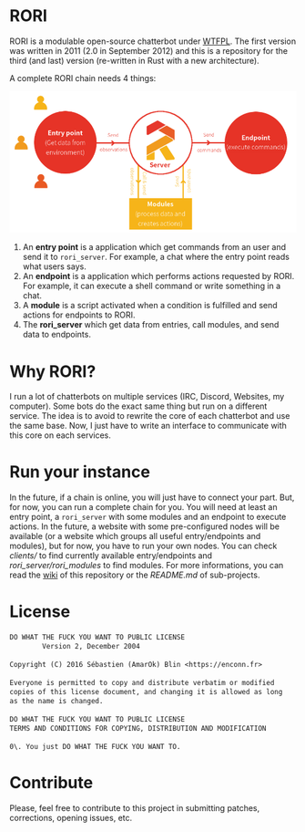 # RORI

RORI is a modulable open-source chatterbot under [WTFPL](https://en.wikipedia.org/wiki/WTFPL#Version_2). The first version was written in 2011 (2.0 in September 2012) and this is a repository for the third (and last) version (re-written in Rust with a new architecture).

A complete RORI chain needs 4 things:

![processus](rsc/process.png?raw=true)

1. An **entry point** is a application which get commands from an user and send it to `rori_server`. For example, a chat where the entry point reads what users says.
2. An **endpoint** is a application which performs actions requested by RORI. For example, it can execute a shell command or write something in a chat.
3. A **module** is a script activated when a condition is fulfilled and send actions for endpoints to RORI.
4. The **rori_server** which get data from entries, call modules, and send data to endpoints.

# Why RORI?

I run a lot of chatterbots on multiple services (IRC, Discord, Websites, my computer). Some bots do the exact same thing but run on a different service. The idea is to avoid to rewrite the core of each chatterbot and use the same base. Now, I just have to write an interface to communicate with this core on each services.

# Run your instance

In the future, if a chain is online, you will just have to connect your part. But, for now, you can run a complete chain for you. You will need at least an entry point, a `rori_server` with some modules and an endpoint to execute actions. In the future, a website with some pre-configured nodes will be available (or a website which groups all useful entry/endpoints and modules), but for now, you have to run your own nodes. You can check _clients/_ to find currently available entry/endpoints and _rori_server/rori_modules_ to find modules. For more informations, you can read the [wiki](https://github.com/AmarOk1412/rori/wiki) of this repository or the _README.md_ of sub-projects.

# License

```
DO WHAT THE FUCK YOU WANT TO PUBLIC LICENSE
        Version 2, December 2004

Copyright (C) 2016 Sébastien (AmarOk) Blin <https://enconn.fr>

Everyone is permitted to copy and distribute verbatim or modified
copies of this license document, and changing it is allowed as long
as the name is changed.

DO WHAT THE FUCK YOU WANT TO PUBLIC LICENSE
TERMS AND CONDITIONS FOR COPYING, DISTRIBUTION AND MODIFICATION

0\. You just DO WHAT THE FUCK YOU WANT TO.
```

# Contribute

Please, feel free to contribute to this project in submitting patches, corrections, opening issues, etc.
